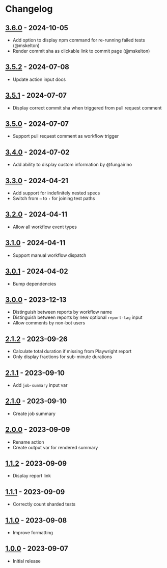 # Changelog

## [3.6.0] - 2024-10-05

- Add option to display npm command for re-running failed tests (@mskelton)
- Render commit sha as clickable link to commit page (@mskelton)

## [3.5.2] - 2024-07-08

- Update action input docs

## [3.5.1] - 2024-07-07

- Display correct commit sha when triggered from pull request comment

## [3.5.0] - 2024-07-07

- Support pull request comment as workflow trigger

## [3.4.0] - 2024-07-02

- Add ability to display custom information by @fungairino

## [3.3.0] - 2024-04-21

- Add support for indefinitely nested specs
- Switch from `→` to `›` for joining test paths

## [3.2.0] - 2024-04-11

- Allow all workflow event types

## [3.1.0] - 2024-04-11

- Support manual workflow dispatch

## [3.0.1] - 2024-04-02

- Bump dependencies

## [3.0.0] - 2023-12-13

- Distinguish between reports by workflow name
- Distinguish between reports by new optional `report-tag` input
- Allow comments by non-bot users

## [2.1.2] - 2023-09-26

- Calculate total duration if missing from Playwright report
- Only display fractions for sub-minute durations

## [2.1.1] - 2023-09-10

- Add `job-summary` input var

## [2.1.0] - 2023-09-10

- Create job summary

## [2.0.0] - 2023-09-09

- Rename action
- Create output var for rendered summary

## [1.1.2] - 2023-09-09

- Display report link

## [1.1.1] - 2023-09-09

- Correctly count sharded tests

## [1.1.0] - 2023-09-08

- Improve formatting

## [1.0.0] - 2023-09-07

- Initial release

[3.6.0]: https://github.com/daun/playwright-report-summary/releases/tag/v3.6.0
[3.5.2]: https://github.com/daun/playwright-report-summary/releases/tag/v3.5.2
[3.5.1]: https://github.com/daun/playwright-report-summary/releases/tag/v3.5.1
[3.5.0]: https://github.com/daun/playwright-report-summary/releases/tag/v3.5.0
[3.4.0]: https://github.com/daun/playwright-report-summary/releases/tag/v3.4.0
[3.3.0]: https://github.com/daun/playwright-report-summary/releases/tag/v3.3.0
[3.2.0]: https://github.com/daun/playwright-report-summary/releases/tag/v3.2.0
[3.1.0]: https://github.com/daun/playwright-report-summary/releases/tag/v3.1.0
[3.0.1]: https://github.com/daun/playwright-report-summary/releases/tag/v3.0.1
[3.0.0]: https://github.com/daun/playwright-report-summary/releases/tag/v3.0.0
[2.1.2]: https://github.com/daun/playwright-report-summary/releases/tag/v2.1.2
[2.1.1]: https://github.com/daun/playwright-report-summary/releases/tag/v2.1.1
[2.1.0]: https://github.com/daun/playwright-report-summary/releases/tag/v2.1.0
[2.0.0]: https://github.com/daun/playwright-report-summary/releases/tag/v2.0.0
[1.1.2]: https://github.com/daun/playwright-report-summary/releases/tag/v1.1.2
[1.1.1]: https://github.com/daun/playwright-report-summary/releases/tag/v1.1.1
[1.1.0]: https://github.com/daun/playwright-report-summary/releases/tag/v1.1.0
[1.0.0]: https://github.com/daun/playwright-report-summary/releases/tag/v1.0.0
